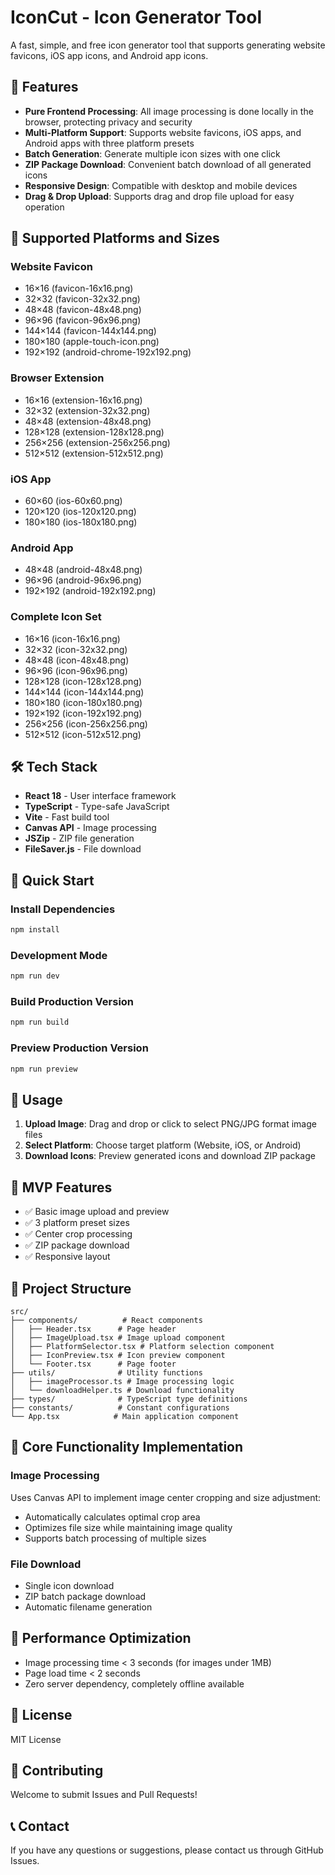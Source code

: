 # IconCut - Icon Generator Tool

A fast, simple, and free icon generator tool that supports generating website favicons, iOS app icons, and Android app icons.

## 🚀 Features

- **Pure Frontend Processing**: All image processing is done locally in the browser, protecting privacy and security
- **Multi-Platform Support**: Supports website favicons, iOS apps, and Android apps with three platform presets
- **Batch Generation**: Generate multiple icon sizes with one click
- **ZIP Package Download**: Convenient batch download of all generated icons
- **Responsive Design**: Compatible with desktop and mobile devices
- **Drag & Drop Upload**: Supports drag and drop file upload for easy operation

## 📱 Supported Platforms and Sizes

### Website Favicon
- 16×16 (favicon-16x16.png)
- 32×32 (favicon-32x32.png)
- 48×48 (favicon-48x48.png)
- 96×96 (favicon-96x96.png)
- 144×144 (favicon-144x144.png)
- 180×180 (apple-touch-icon.png)
- 192×192 (android-chrome-192x192.png)

### Browser Extension
- 16×16 (extension-16x16.png)
- 32×32 (extension-32x32.png)
- 48×48 (extension-48x48.png)
- 128×128 (extension-128x128.png)
- 256×256 (extension-256x256.png)
- 512×512 (extension-512x512.png)

### iOS App
- 60×60 (ios-60x60.png)
- 120×120 (ios-120x120.png)
- 180×180 (ios-180x180.png)

### Android App
- 48×48 (android-48x48.png)
- 96×96 (android-96x96.png)
- 192×192 (android-192x192.png)

### Complete Icon Set
- 16×16 (icon-16x16.png)
- 32×32 (icon-32x32.png)
- 48×48 (icon-48x48.png)
- 96×96 (icon-96x96.png)
- 128×128 (icon-128x128.png)
- 144×144 (icon-144x144.png)
- 180×180 (icon-180x180.png)
- 192×192 (icon-192x192.png)
- 256×256 (icon-256x256.png)
- 512×512 (icon-512x512.png)

## 🛠️ Tech Stack

- **React 18** - User interface framework
- **TypeScript** - Type-safe JavaScript
- **Vite** - Fast build tool
- **Canvas API** - Image processing
- **JSZip** - ZIP file generation
- **FileSaver.js** - File download

## 🚀 Quick Start

### Install Dependencies
```bash
npm install
```

### Development Mode
```bash
npm run dev
```

### Build Production Version
```bash
npm run build
```

### Preview Production Version
```bash
npm run preview
```

## 📖 Usage

1. **Upload Image**: Drag and drop or click to select PNG/JPG format image files
2. **Select Platform**: Choose target platform (Website, iOS, or Android)
3. **Download Icons**: Preview generated icons and download ZIP package

## 🎯 MVP Features

- ✅ Basic image upload and preview
- ✅ 3 platform preset sizes
- ✅ Center crop processing
- ✅ ZIP package download
- ✅ Responsive layout

## 📝 Project Structure

```
src/
├── components/          # React components
│   ├── Header.tsx      # Page header
│   ├── ImageUpload.tsx # Image upload component
│   ├── PlatformSelector.tsx # Platform selection component
│   ├── IconPreview.tsx # Icon preview component
│   └── Footer.tsx      # Page footer
├── utils/              # Utility functions
│   ├── imageProcessor.ts # Image processing logic
│   └── downloadHelper.ts # Download functionality
├── types/              # TypeScript type definitions
├── constants/          # Constant configurations
└── App.tsx            # Main application component
```

## 🔧 Core Functionality Implementation

### Image Processing
Uses Canvas API to implement image center cropping and size adjustment:
- Automatically calculates optimal crop area
- Optimizes file size while maintaining image quality
- Supports batch processing of multiple sizes

### File Download
- Single icon download
- ZIP batch package download
- Automatic filename generation

## 🌟 Performance Optimization

- Image processing time < 3 seconds (for images under 1MB)
- Page load time < 2 seconds
- Zero server dependency, completely offline available

## 📄 License

MIT License

## 🤝 Contributing

Welcome to submit Issues and Pull Requests!

## 📞 Contact

If you have any questions or suggestions, please contact us through GitHub Issues.